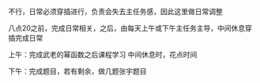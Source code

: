 不行，日常必须穿插进行，负责会失去主任务感，因此这里做日常调整

八点20之前，完成日常相关，之后，由每天上午或下午主任务主导，中间休息穿插完成日常

上午：完成武老的幂函数之后课程学习
中间休息时，花点时间

下午：完成题目，若有剩余，做几题张宇题目